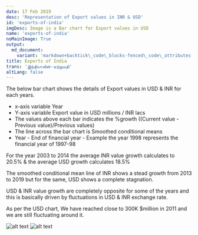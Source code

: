```yaml
---
date: 17 Feb 2019
desc: 'Representation of Export values in INR & USD'
id: 'exports-of-india'
imgDesc: Image is a Bar chart for Export values in USD
name: 'exports-of-india'
noMainImage: True
output:
  md_document:
    variant: 'markdown+backtick\_code\_blocks-fenced\_code\_attributes-header\_attributes'
title: Exports of India
trans: 'இந்தியாவின்-ஏற்றுமதி'
altLang: false
---
```


The below bar chart shows the details of Export values in USD & INR for
each years.

-   x-axis variable Year
-   Y-axis variable Export value in USD millions / INR lacs
-   The values above each bar indicates the %growth ((Current value -
    Previous value)/Previous values)
-   The line across the bar chart is Smoothed conditional means
-   Year - End of financial year - Example the year 1998 represents the
    financial year of 1997-98

For the year 2003 to 2014 the average INR value growth calculates to
20.5% & the average USD growth calculates 18.5%

The smoothed conditional mean line of INR shows a stead growth from 2013
to 2019 but for the same, USD shows a complete stagnation.

USD & INR value growth are completely opposite for some of the years and
this is basically driven by fluctuations in USD & INR exchange rate.

As per the USD chart, We have reached close to 300K \$million in 2011
and we are still fluctuating around it.

<img src="/economics/exports-of-india_files/figure-markdown/exports-of-india-1.png" alt="alt text" class="blogs_image">
<img src="/economics/exports-of-india_files/figure-markdown/exports-of-india-2.png" alt="alt text" class="blogs_image">
<!-- ![](/economics/exports-of-india_files/figure-markdown/exports-of-india-1.png)![](/economics/exports-of-india_files/figure-markdown/exports-of-india-2.png) -->

<style>   
/* body{
font-family: 'Source Sans Pro', -apple-system, BlinkMacSystemFont, 'Segoe UI', Roboto, 'Helvetica Neue', Arial, sans-serif;
} */
</style>